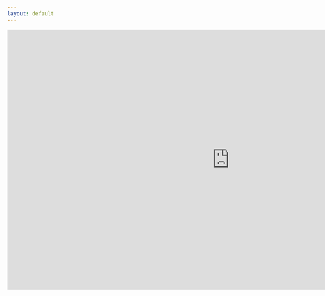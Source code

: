 ```yaml
---
layout: default
---
```


<p align="center"><iframe src="https://itch.io/embed-upload/1719250?color=333333" allowfullscreen="" width="1024" height="600" style="border:none;"></iframe></p>
